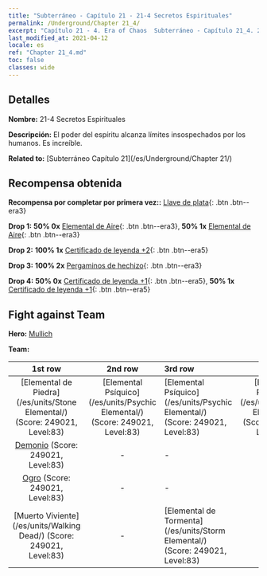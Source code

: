 ```yaml
---
title: "Subterráneo - Capítulo 21 - 21-4 Secretos Espirituales"
permalink: /Underground/Chapter 21_4/
excerpt: "Capítulo 21 - 4. Era of Chaos  Subterráneo - Capítulo 21_4. 21-4 Secretos Espirituales"
last_modified_at: 2021-04-12
locale: es
ref: "Chapter 21_4.md"
toc: false
classes: wide
---
```


## Detalles

 **Nombre:** 21-4 Secretos Espirituales

 **Descripción:** El poder del espíritu alcanza límites insospechados por los humanos. Es increíble.

 **Related to:** [Subterráneo Capítulo 21](/es/Underground/Chapter 21/)

## Recompensa obtenida

 **Recompensa por completar por primera vez::** [Llave de plata](/es/Items/con_693/){: .btn .btn--era3}

 **Drop 1:** **50% 0x** [Elemental de Aire](/es/Items/her_448/){: .btn .btn--era3}, **50% 1x** [Elemental de Aire](/es/Items/her_448/){: .btn .btn--era3}

 **Drop 2:** **100% 1x** [Certificado de leyenda +2](/es/Items/mat_81/){: .btn .btn--era5}

 **Drop 3:** **100% 2x** [Pergaminos de hechizo](/es/Items/con_694/){: .btn .btn--era3}

 **Drop 4:** **50% 0x** [Certificado de leyenda +1](/es/Items/mat_74/){: .btn .btn--era5}, **50% 1x** [Certificado de leyenda +1](/es/Items/mat_74/){: .btn .btn--era5}


## Fight against Team
 **Hero:** [Mullich](/es/heroes/Mullich/)

 **Team:**


  | 1st row | 2nd row | 3rd row | 4th row |
  |:----:|:----:|:----|:----:|
  | [Elemental de Piedra](/es/units/Stone Elemental/) (Score: 249021, Level:83)  | [Elemental Psíquico](/es/units/Psychic Elemental/) (Score: 249021, Level:83)  | [Elemental Psíquico](/es/units/Psychic Elemental/) (Score: 249021, Level:83)  | [Elemental Psíquico](/es/units/Psychic Elemental/) (Score: 249021, Level:83)  |
  | [Demonio](/es/units/Demon/) (Score: 249021, Level:83)  | - | - | - |
  | [Ogro](/es/units/Ogre/) (Score: 249021, Level:83)  | - | - | - |
  | [Muerto Viviente](/es/units/Walking Dead/) (Score: 249021, Level:83)  | - | [Elemental de Tormenta](/es/units/Storm Elemental/) (Score: 249021, Level:83)  | - |


